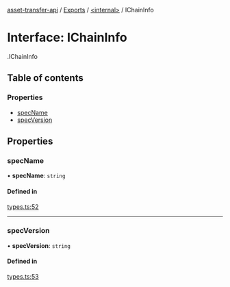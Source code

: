 [asset-transfer-api](../README.md) / [Exports](../modules.md) / [<internal\>](../modules/internal_.md) / IChainInfo

# Interface: IChainInfo

[<internal>](../modules/internal_.md).IChainInfo

## Table of contents

### Properties

- [specName](internal_.IChainInfo.md#specname)
- [specVersion](internal_.IChainInfo.md#specversion)

## Properties

### specName

• **specName**: `string`

#### Defined in

[types.ts:52](https://github.com/paritytech/asset-transfer-api/blob/69d3acd/src/types.ts#L52)

___

### specVersion

• **specVersion**: `string`

#### Defined in

[types.ts:53](https://github.com/paritytech/asset-transfer-api/blob/69d3acd/src/types.ts#L53)
